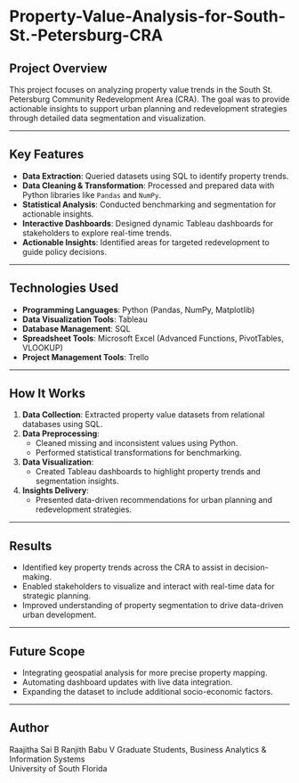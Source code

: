 # Property-Value-Analysis-for-South-St.-Petersburg-CRA

## Project Overview
This project focuses on analyzing property value trends in the South St. Petersburg Community Redevelopment Area (CRA). The goal was to provide actionable insights to support urban planning and redevelopment strategies through detailed data segmentation and visualization.

---

## Key Features
- **Data Extraction**: Queried datasets using SQL to identify property trends.
- **Data Cleaning & Transformation**: Processed and prepared data with Python libraries like `Pandas` and `NumPy`.
- **Statistical Analysis**: Conducted benchmarking and segmentation for actionable insights.
- **Interactive Dashboards**: Designed dynamic Tableau dashboards for stakeholders to explore real-time trends.
- **Actionable Insights**: Identified areas for targeted redevelopment to guide policy decisions.

---

## Technologies Used
- **Programming Languages**: Python (Pandas, NumPy, Matplotlib)
- **Data Visualization Tools**: Tableau
- **Database Management**: SQL
- **Spreadsheet Tools**: Microsoft Excel (Advanced Functions, PivotTables, VLOOKUP)
- **Project Management Tools**: Trello

---

## How It Works
1. **Data Collection**: Extracted property value datasets from relational databases using SQL.
2. **Data Preprocessing**:
   - Cleaned missing and inconsistent values using Python.
   - Performed statistical transformations for benchmarking.
3. **Data Visualization**:
   - Created Tableau dashboards to highlight property trends and segmentation insights.
4. **Insights Delivery**:
   - Presented data-driven recommendations for urban planning and redevelopment strategies.

---

## Results
- Identified key property trends across the CRA to assist in decision-making.
- Enabled stakeholders to visualize and interact with real-time data for strategic planning.
- Improved understanding of property segmentation to drive data-driven urban development.

---

## Future Scope
- Integrating geospatial analysis for more precise property mapping.
- Automating dashboard updates with live data integration.
- Expanding the dataset to include additional socio-economic factors.

---

## Author
Raajitha Sai B 
Ranjith Babu V
Graduate Students, Business Analytics & Information Systems  
University of South Florida  
